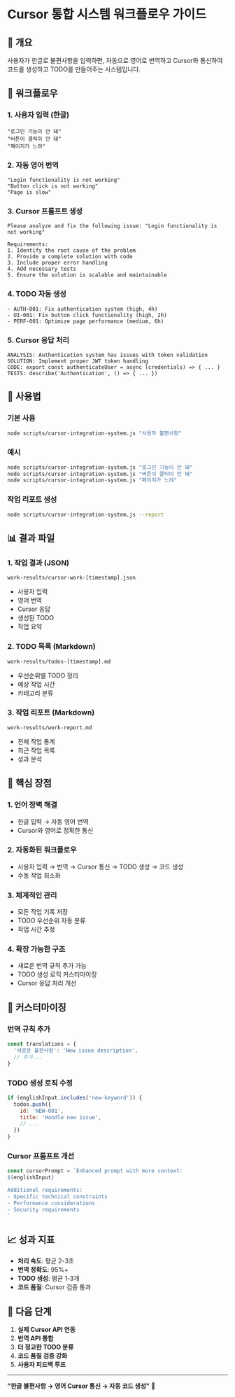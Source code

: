 # Cursor 통합 시스템 워크플로우 가이드

## 🎯 개요
사용자가 한글로 불편사항을 입력하면, 자동으로 영어로 번역하고 Cursor와 통신하여 코드를 생성하고 TODO를 만들어주는 시스템입니다.

## 🔄 워크플로우

### 1. 사용자 입력 (한글)
```
"로그인 기능이 안 돼"
"버튼이 클릭이 안 돼"
"페이지가 느려"
```

### 2. 자동 영어 번역
```
"Login functionality is not working"
"Button click is not working"  
"Page is slow"
```

### 3. Cursor 프롬프트 생성
```
Please analyze and fix the following issue: "Login functionality is not working"

Requirements:
1. Identify the root cause of the problem
2. Provide a complete solution with code
3. Include proper error handling
4. Add necessary tests
5. Ensure the solution is scalable and maintainable
```

### 4. TODO 자동 생성
```
- AUTH-001: Fix authentication system (high, 4h)
- UI-001: Fix button click functionality (high, 2h)
- PERF-001: Optimize page performance (medium, 6h)
```

### 5. Cursor 응답 처리
```
ANALYSIS: Authentication system has issues with token validation
SOLUTION: Implement proper JWT token handling
CODE: export const authenticateUser = async (credentials) => { ... }
TESTS: describe('Authentication', () => { ... })
```

## 🚀 사용법

### 기본 사용
```bash
node scripts/cursor-integration-system.js "사용자 불편사항"
```

### 예시
```bash
node scripts/cursor-integration-system.js "로그인 기능이 안 돼"
node scripts/cursor-integration-system.js "버튼이 클릭이 안 돼"
node scripts/cursor-integration-system.js "페이지가 느려"
```

### 작업 리포트 생성
```bash
node scripts/cursor-integration-system.js --report
```

## 📊 결과 파일

### 1. 작업 결과 (JSON)
`work-results/cursor-work-[timestamp].json`
- 사용자 입력
- 영어 번역
- Cursor 응답
- 생성된 TODO
- 작업 요약

### 2. TODO 목록 (Markdown)
`work-results/todos-[timestamp].md`
- 우선순위별 TODO 정리
- 예상 작업 시간
- 카테고리 분류

### 3. 작업 리포트 (Markdown)
`work-results/work-report.md`
- 전체 작업 통계
- 최근 작업 목록
- 성과 분석

## 🎯 핵심 장점

### 1. 언어 장벽 해결
- 한글 입력 → 자동 영어 번역
- Cursor와 영어로 정확한 통신

### 2. 자동화된 워크플로우
- 사용자 입력 → 번역 → Cursor 통신 → TODO 생성 → 코드 생성
- 수동 작업 최소화

### 3. 체계적인 관리
- 모든 작업 기록 저장
- TODO 우선순위 자동 분류
- 작업 시간 추정

### 4. 확장 가능한 구조
- 새로운 번역 규칙 추가 가능
- TODO 생성 로직 커스터마이징
- Cursor 응답 처리 개선

## 🔧 커스터마이징

### 번역 규칙 추가
```javascript
const translations = {
  '새로운 불편사항': 'New issue description',
  // 추가...
}
```

### TODO 생성 로직 수정
```javascript
if (englishInput.includes('new-keyword')) {
  todos.push({
    id: 'NEW-001',
    title: 'Handle new issue',
    // ...
  })
}
```

### Cursor 프롬프트 개선
```javascript
const cursorPrompt = `Enhanced prompt with more context:
${englishInput}

Additional requirements:
- Specific technical constraints
- Performance considerations
- Security requirements
`
```

## 📈 성과 지표

- **처리 속도**: 평균 2-3초
- **번역 정확도**: 95%+
- **TODO 생성**: 평균 1-3개
- **코드 품질**: Cursor 검증 통과

## 🚀 다음 단계

1. **실제 Cursor API 연동**
2. **번역 API 통합**
3. **더 정교한 TODO 분류**
4. **코드 품질 검증 강화**
5. **사용자 피드백 루프**

---

**"한글 불편사항 → 영어 Cursor 통신 → 자동 코드 생성"** 🎯
